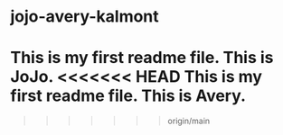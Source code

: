 # jojo-avery-kalmont

This is my first readme file. This is JoJo.
<<<<<<< HEAD
This is my first readme file. This is Avery.
=======
>>>>>>> origin/main
